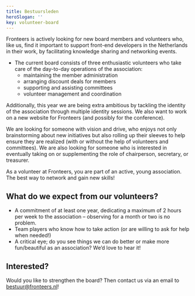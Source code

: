 ```yaml
---
title: Bestuursleden
heroSlogan: ''
key: volunteer-board
---
```


Fronteers is actively looking for new board members and volunteers who, like us, find it important to support front-end developers in the Netherlands in their work, by facilitating knowledge sharing and networking events.

-   The current board consists of three enthusiastic volunteers who take care of the day-to-day operations of the association:
    -   maintaining the member administration
    -   arranging discount deals for members
    -   supporting and assisting committees
    -   volunteer management and coordination

Additionally, this year we are being extra ambitious by tackling the identity of the association through multiple identity sessions. We also want to work on a new website for Fronteers (and possibly for the conference).

We are looking for someone with vision and drive, who enjoys not only brainstorming about new initiatives but also rolling up their sleeves to help ensure they are realized (with or without the help of volunteers and committees).
We are also looking for someone who is interested in eventually taking on or supplementing the role of chairperson, secretary, or treasurer.

As a volunteer at Fronteers, you are part of an active, young association. The best way to network and gain new skills!

## What do we expect from our volunteers?

-   A commitment of at least one year, dedicating a maximum of 2 hours per week to the association – observing for a month or two is no problem.
-   Team players who know how to take action (or are willing to ask for help when needed!)
-   A critical eye; do you see things we can do better or make more fun/beautiful as an association? We’d love to hear it!

## Interested?

Would you like to strengthen the board? Then contact us via an email to [bestuur@fronteers.nl](mailto:bestuur@fronteers.nl)!
